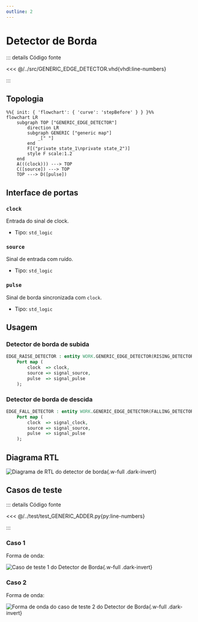 ```yaml
---
outline: 2
---
```


# Detector de Borda

::: details Código fonte <a href="https://github.com/pfeinsper/24a-CTI-RISCV/blob/main/src/GENERIC_EDGE_DETECTOR.vhd" target="blank" style="float:right"><Badge type="tip" text="GENERIC_EDGE_DETECTOR.vhd &boxbox;" /></a>

<<< @/../src/GENERIC_EDGE_DETECTOR.vhd{vhdl:line-numbers}

:::

## Topologia

```mermaid
%%{ init: { 'flowchart': { 'curve': 'stepBefore' } } }%%
flowchart LR
    subgraph TOP ["GENERIC_EDGE_DETECTOR"]
        direction LR
        subgraph GENERIC ["generic map"]
            _[" "]
        end
        F[("private state_1\nprivate state_2")]
        style F scale:1.2
    end
    A(((clock))) ---> TOP
    C([source]) ---> TOP
    TOP ---> D([pulse])
```

## Interface de portas

### `clock` <Badge type="warning" text="INPUT" />

Entrada do sinal de clock.

- Tipo: `std_logic`

### `source` <Badge type="warning" text="INPUT" />

Sinal de entrada com ruído.

- Tipo: `std_logic`

### `pulse` <Badge type="danger" text="OUTPUT" />

Sinal de borda sincronizada com `clock`.

- Tipo: `std_logic`

## Usagem

### Detector de borda de subida

```vhdl
EDGE_RAISE_DETECTOR : entity WORK.GENERIC_EDGE_DETECTOR(RISING_DETECTOR)
    Port map (
        clock  => clock,
        source => signal_source,
        pulse  => signal_pulse
    );
```

### Detector de borda de descida

```vhdl
EDGE_FALL_DETECTOR : entity WORK.GENERIC_EDGE_DETECTOR(FALLING_DETECTOR)
    Port map (
        clock  => signal_clock,
        source => signal_source,
        pulse  => signal_pulse
    );
```

## Diagrama RTL

![Diagrama de RTL do detector de borda](/images/reference/components/generic_edge_detector_netlist.svg){.w-full .dark-invert}

## Casos de teste

::: details Código fonte <a href="https://github.com/pfeinsper/24a-CTI-RISCV/blob/main/test/test_GENERIC_EDGE_DETECTOR.py" target="blank" style="float:right"><Badge type="tip" text="test_GENERIC_EDGE_DETECTOR.py &boxbox;" /></a>

<<< @/../test/test_GENERIC_ADDER.py{py:line-numbers}

:::

### Caso 1 <Badge type="info" text="tb_generic_edge_detector_case_1" />

Forma de onda:

![Caso de teste 1 do Detector de Borda](/images/reference/components/tb_generic_edge_detector_case_1.svg){.w-full .dark-invert}

### Caso 2 <Badge type="info" text="tb_generic_edge_detector_case_2" />

Forma de onda:

![Forma de onda do caso de teste 2 do Detector de Borda](/images/reference/components/tb_generic_edge_detector_case_2.svg){.w-full .dark-invert}
